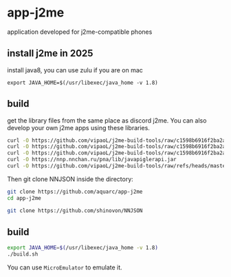 # app-j2me
application developed for j2me-compatible phones

## install j2me in 2025
install java8, you can use zulu if you are on mac
```
export JAVA_HOME=$(/usr/libexec/java_home -v 1.8)
```

## build
get the library files from the same place as discord j2me. You can also develop your own j2me apps using these libraries.
```sh
curl -O https://github.com/vipaoL/j2me-build-tools/raw/c1598b6916f2ba2ad5be1c0accd1ed2a54c156f3/WTK2.5.2/lib/midpapi20.jar
curl -O https://github.com/vipaoL/j2me-build-tools/raw/c1598b6916f2ba2ad5be1c0accd1ed2a54c156f3/WTK2.5.2/lib/cldcapi10.jar
curl -O https://github.com/vipaoL/j2me-build-tools/raw/c1598b6916f2ba2ad5be1c0accd1ed2a54c156f3/WTK2.5.2/lib/jsr75.jar
curl -O https://nnp.nnchan.ru/pna/lib/javapiglerapi.jar
curl -O https://github.com/vipaoL/j2me-build-tools/raw/refs/heads/master/lib/nokiaui.jar
```

Then git clone NNJSON inside the directory:

```sh 
git clone https://github.com/aquarc/app-j2me
cd app-j2me

git clone https://github.com/shinovon/NNJSON
```

## build

```sh
export JAVA_HOME=$(/usr/libexec/java_home -v 1.8)
./build.sh
```
You can use `MicroEmulator` to emulate it.
